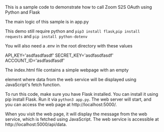 This is a sample code to demonstrate how to call Zoom S2S OAuth using Python and Flask


The main logic of this sample is in app.py

This demo still require python and `pip3 install flask`,`pip install requests` and `pip install python-dotenv`

You will also need a .env in the root directory with these values

API_KEY='asdfasdfasdf'
SECRET_KEY='asdfasdfasdf'
ACCOUNT_ID='asdfasdfasdf'




The index.html file contains a simple webpage with an empty <div> element where data from the web service will be displayed using JavaScript's fetch function.

To run this code, make sure you have Flask installed. You can install it using pip install Flask. Run it via `python3 app.py`. The web server will start, and you can access the web page at http://localhost:5000/.

When you visit the web page, it will display the message from the web service, which is fetched using JavaScript. The web service is accessible at http://localhost:5000/api/data.
